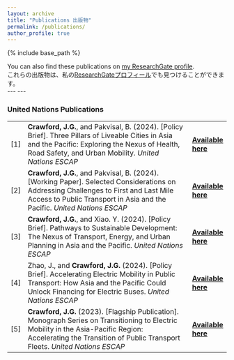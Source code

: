 ```yaml
---
layout: archive
title: "Publications 出版物"
permalink: /publications/
author_profile: true
---
```


{% include base_path %}

  <div class="wordwrap">You can also find these publications on <a href="{{site.author.researchgate}}">my ResearchGate profile</a>.</div>
<div class="wordwrap">これらの出版物は、私の<a href="{{site.author.researchgate}}">ResearchGateプロフィール</a>でも見つけることができます。</div>
---
---

<h3>United Nations Publications</h3>
<table class="tg">
<tbody>
<tr>  
<td width="5%">[1]</td>
<td width="95%"> <strong>Crawford, J.G.</strong>, and Pakvisal, B. (2024). [Policy Brief]. Three Pillars of Liveable Cities in Asia and the Pacific: Exploring the Nexus of Health, Road Safety, and Urban Mobility. <em>United Nations ESCAP</em> <td><a href="https://www.unescap.org/kp/2024/three-pillars-liveable-cities-asia-and-pacific" target="_blank"><strong>Available here</strong></a>
<tr>    
<td width="5%">[2]</td>
<td width="95%"> <strong>Crawford, J.G.</strong>, and Pakvisal, B. (2024). [Working Paper]. Selected Considerations on Addressing Challenges to First and Last Mile Access to Public Transport in Asia and the Pacific. <em>United Nations ESCAP</em> <td><a href="https://www.unescap.org/events/2024/expert-group-meeting-first-and-last-mile-access-public-transport-asia-and-pacific" target="_blank"><strong>Available here</strong></a></td>  
<tr>  
<td width="5%">[3]</td>
<td width="95%"> <strong>Crawford, J.G.</strong>, and Xiao. Y. (2024). [Policy Brief]. Pathways to Sustainable Development: The Nexus of Transport, Energy, and Urban Planning in Asia and the Pacific. <em>United Nations ESCAP</em> <td><a href="https://www.unescap.org/kp/2024/pathways-sustainable-development-nexus-transport-energy-and-urban-planning-asia-and-pacific" target="_blank"><strong>Available here</strong></a></td> 
<tr>  
<td width="5%">[4]</td>
<td width="95%"> Zhao, J., and <strong>Crawford, J.G.</strong> (2024). [Policy Brief]. Accelerating Electric Mobility in Public Transport: How Asia and the Pacific Could Unlock Financing for Electric Buses. <em>United Nations ESCAP</em> <td><a href="https://www.unescap.org/kp/2024/accelerating-electric-mobility-public-transport-how-asia-and-pacific-could-unlock-financing" target="_blank"><strong>Available here</strong></a></td>  
<tr>  
<td width="5%">[5]</td>
<td width="95%"> <strong>Crawford, J.G.</strong> (2023). [Flagship Publication]. Monograph Series on Transitioning to Electric Mobility in the Asia-Pacific Region: Accelerating the Transition of Public Transport Fleets. <em>United Nations ESCAP</em> <td><a href="https://www.unescap.org/kp/2023/accelerating-transition-public-transport-fleets" target="_blank"><strong>Available here</strong></a>
<tr>  

